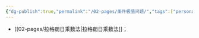 ```yaml
---
{"dg-publish":true,"permalink":"/02-pages/条件极值问题/","tags":["personal/blog","math/高等数学/多元函数极值"]}
---
```


- [[02-pages/拉格朗日乘数法\|拉格朗日乘数法]]；